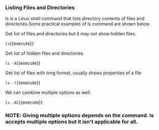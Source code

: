 ### Listing Files and Directories

ls is a Linux shell command that lists directory contents of files and directories.Some practical examples of ls command are shown below.

Get list of files and directories but it may not show hidden files.

`ls`{{execute}} 

Get list of hidden files and directories.

`ls -A`{{execute}}

Get list of files with long format, usually shows properties of a file

`ls -l`{{execute}} 

 We can combine multiple options as well.
 
`ls -Al`{{execute}}

### NOTE: Giving multiple options depends on the command. ls accepts multiple options but it isn't applicable for all.